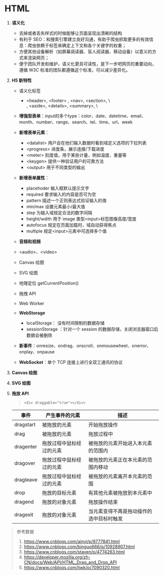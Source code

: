 # HTML

1. **语义化**
   - 去掉或者丢失样式的时候能够让页面呈现出清晰的结构
   - 有利于 SEO：和搜索引擎建立良好沟通，有助于爬虫抓取更多的有效信息：爬虫依赖于标签来确定上下文和各个关键字的权重；
   - 方便其他设备解析（如屏幕阅读器、盲人阅读器、移动设备）以意义的方式来渲染网页；
   - 便于团队开发和维护，语义化更具可读性，是下一步吧网页的重要动向，遵循 W3C 标准的团队都遵循这个标准，可以减少差异化。

2. **H5 新特性**

   - 语义化标签

     - \<header>, \<footer> , \<nav>, \<section>, \ <article>, \<aside>, \<details>, \<summary>, \ <dialog>, \<figure>, \<main>, \<mark>, \<time>
   - **增强型表单**：input的多个type：color、date、datetime、email、month、number、range、search、tel、time、url、week
   - **新增表单元素**：
     - \<datalist> 用户会在他们输入数据时看到域定义选项的下拉列表
     - \<progress> 进度条，展示连接/下载进度
     - \<meter> 刻度值，用于某些计量，例如温度、重量等
     - \<keygen> 提供一种验证用户的可靠方法
     - \<output> 用于不同类型的输出
   - **新增表单属性**：
     - placehoder 输入框默认提示文字
     - required 要求输入的内容是否可为空
     - pattern 描述一个正则表达式验证输入的值
     - min/max 设置元素最小/最大值
     - step 为输入域规定合法的数字间隔
     - height/wdith 用于 image 类型\<input>标签图像高度/宽度
     - autofocus 规定在页面加载时，域自动获得焦点
     - multiple 规定\<input>元素中可选择多个值
   - **音频和视频**
   - \<audio>、\<video>
   - Canvas 绘图
   - SVG 绘图
   - 地理定位 getCurrentPosition()
   - 拖拽 API
   - Web Worker
   - **WebStorage**
     - localStorage： 没有时间限制的数据存储
     - sessionStorage ：针对一个 session 的数据存储，关闭浏览器窗口后数据会被删除
   - **新事件**：onresize、ondrag、onscroll、onmousewheel、onerror、onplay、onpause
   - **WebSocket**：单个 TCP 连接上进行全双工通讯的协议

3. **Canvas 绘图**

4. **SVG 绘图**

5. **拖放 API**

   > `<div draggable="true"></div>`

   | 事件      | 产生事件的元素           | 描述                                     |
   | --------- | ------------------------ | ---------------------------------------- |
   | dragstart | 被拖放的元素             | 开始拖放操作                             |
   | drag      | 被拖放的元素             | 拖放过程中                               |
   | dragenter | 拖放过程中鼠标经过的元素 | 被拖放的元素开始进入本元素的范围内       |
   | dragover  | 拖放过程中鼠标经过的元素 | 被拖放的元素正在本元素的范围内移动       |
   | dragleave | 拖放过程中鼠标经过的元素 | 被拖放的元素离开本元素的范围             |
   | drop      | 拖放的目标元素           | 有其他元素被拖放到本元素中               |
   | dragend   | 拖放的对象元素           | 拖放操作结束                             |
   | dragexit  | 拖放的对象元素           | 当元素变得不再是拖动操作的选中目标时触发 |



> 参考数据
>
> 1. https://www.cnblogs.com/ainyi/p/9777841.html
> 2. https://www.cnblogs.com/binguo666/p/10928907.html
> 3. https://www.cnblogs.com/staven/p/4774263.html
> 4. https://developer.mozilla.org/zh-CN/docs/Web/API/HTML_Drag_and_Drop_API
> 5. https://www.cnblogs.com/ljwk/p/7090320.html

